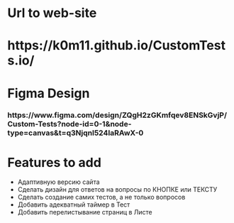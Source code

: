 <h1>Url to web-site<h1
<h3>
https://k0m11.github.io/CustomTests.io/
</h3>
<h1>
  Figma Design
</h1>
<h3> https://www.figma.com/design/ZQgH2zGKmfqev8ENSkGvjP/Custom-Tests?node-id=0-1&node-type=canvas&t=q3Njqnl524IaRAwX-0
</h3>

<h1>Features to add</h1>
<ul>
  <li>Адаптивную версию сайта</li>
  <li>Сделать дизайн для ответов на вопросы по КНОПКЕ или ТЕКСТУ</li>
  <li>Сделать создание самих тестов, а не только вопросов</li>
  <li>Добавить адекватный таймер в Тест</li>
  <li>Добавить перелистывание страниц в Листе</li>
</ul>
